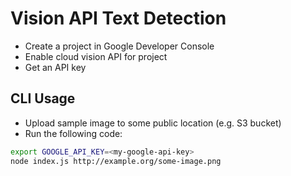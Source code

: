 # Vision API Text Detection

- Create a project in Google Developer Console
- Enable cloud vision API for project
- Get an API key

## CLI Usage

- Upload sample image to some public location (e.g. S3 bucket)
- Run the following code:

```sh
export GOOGLE_API_KEY=<my-google-api-key>
node index.js http://example.org/some-image.png
```
